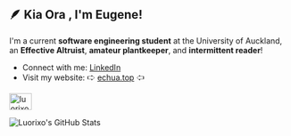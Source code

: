 ## 🪶 Kia Ora , I'm Eugene!
I'm a current **software engineering student** at the University of Auckland, an **Effective Altruist**, **amateur plantkeeper**, and **intermittent reader**!

- Connect with me: [LinkedIn](https://www.linkedin.com/in/eugene-j-chua/)
- Visit my website: 🢧 [echua.top](https://www.echua.top/) 🢦

<p align="left">
<a href="https://www.linkedin.com/in/eugene-j-chua/" target="blank"><img align="center" src="https://raw.githubusercontent.com/rahuldkjain/github-profile-readme-generator/master/src/images/icons/Social/linked-in-alt.svg" alt="luorixo" height="30" width="40" /></a>
</p>

![Luorixo's GitHub Stats](https://github-readme-stats.vercel.app/api?username=luorixo&show_icons=true&theme=gruvbox_light)
